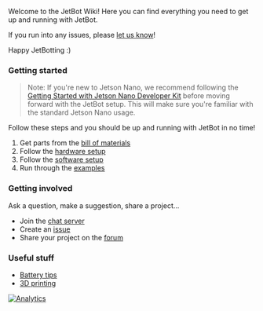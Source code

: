 Welcome to the JetBot Wiki!  Here you can find everything you need to get up and running with JetBot. 

If you run into any issues, please [let us know](https://github.com/NVIDIA-AI-IOT-private/jetbot/issues)!

Happy JetBotting :)

### Getting started

> Note:  If you're new to Jetson Nano, we recommend following the [Getting Started with Jetson Nano Developer Kit](https://developer.nvidia.com/embedded/learn/get-started-jetson-nano-devkit) before moving forward with the JetBot setup.  This will make sure you're familiar with the standard Jetson Nano usage.

Follow these steps and you should be up and running with JetBot in no time!

1. Get parts from the [bill of materials](bill-of-materials)
2. Follow the [hardware setup](hardware-setup)
3. Follow the [software setup](software-setup)
4. Run through the [examples](examples)

### Getting involved

Ask a question, make a suggestion, share a project...

* Join the [chat server](https://discord.gg/Ady6NtF)
* Create an [issue](https://github.com/NVIDIA-AI-IOT-private/jetbot/issues)
* Share your project on the [forum](https://devtalk.nvidia.com/default/board/139/jetson-embedded-systems/)

### Useful stuff

* [Battery tips](battery-tips)
* [3D printing](3D-printing)

[![Analytics](https://ga-beacon.appspot.com/UA-135919510-1/jetbot/wiki/Home?pixel)](https://github.com/igrigorik/ga-beacon)